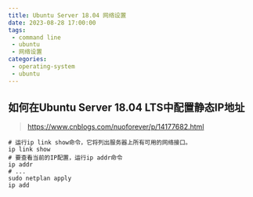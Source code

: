 ```yaml
---
title: Ubuntu Server 18.04 网络设置
date: 2023-08-28 17:00:00
tags:
 - command line
 - ubuntu
 - 网络设置
categories:
 - operating-system
 - ubuntu
---
```


## 如何在Ubuntu Server 18.04 LTS中配置静态IP地址

> https://www.cnblogs.com/nuoforever/p/14177682.html

```shell
# 运行ip link show命令，它将列出服务器上所有可用的网络接口。
ip link show
# 要查看当前的IP配置，运行ip addr命令
ip addr
# ...
sudo netplan apply
ip add
```
